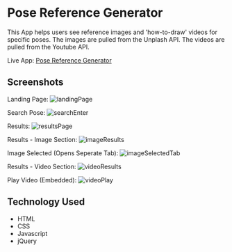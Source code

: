 Pose Reference Generator
========================
This App helps users see reference images and 'how-to-draw' videos for specific poses. The images are pulled from the Unplash API. The videos are pulled from the Youtube API.

Live App: [Pose Reference Generator](https://ollythedeveloper.github.io/PoseRefGen/)

Screenshots
------------
Landing Page:
![landingPage](images/prg-landing-page.png)

Search Pose:
![searchEnter](images/prg-search.png)

Results:
![resultsPage](images/prg-results.png)

Results - Image Section:
![imageResults](images/prg-image-section.png)

Image Selected (Opens Seperate Tab):
![imageSelectedTab](images/prg-image-selected-tab.png)

Results - Video Section:
![videoResults](images/prg-video-section.png)

Play Video (Embedded):
![videoPlay](images/prg-video-play.png)

Technology Used
---------------
* HTML
* CSS
* Javascript
* jQuery